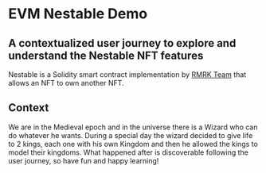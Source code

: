 # EVM Nestable Demo 
## A contextualized user journey to explore and understand the Nestable NFT features

Nestable is a Solidity smart contract implementation by [RMRK Team](https://github.com/rmrk-team) that allows an NFT to own another NFT.

## Context

We are in the Medieval epoch and in the universe there is a Wizard who can do whatever he wants.
During a special day the wizard decided to give life to 2 kings, each one with his own Kingdom and then he allowed the kings to model their kingdoms.
What happened after is discoverable following the user journey, so have fun and happy learning!